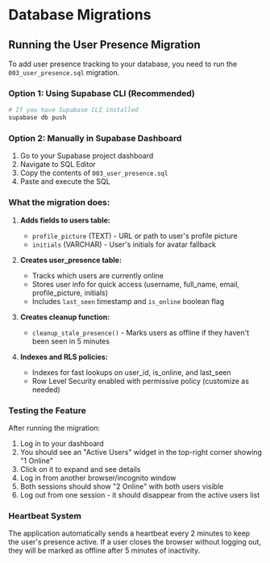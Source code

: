 # Database Migrations

## Running the User Presence Migration

To add user presence tracking to your database, you need to run the `003_user_presence.sql` migration.

### Option 1: Using Supabase CLI (Recommended)

```bash
# If you have Supabase CLI installed
supabase db push
```

### Option 2: Manually in Supabase Dashboard

1. Go to your Supabase project dashboard
2. Navigate to SQL Editor
3. Copy the contents of `003_user_presence.sql`
4. Paste and execute the SQL

### What the migration does:

1. **Adds fields to users table:**
   - `profile_picture` (TEXT) - URL or path to user's profile picture
   - `initials` (VARCHAR) - User's initials for avatar fallback

2. **Creates user_presence table:**
   - Tracks which users are currently online
   - Stores user info for quick access (username, full_name, email, profile_picture, initials)
   - Includes `last_seen` timestamp and `is_online` boolean flag

3. **Creates cleanup function:**
   - `cleanup_stale_presence()` - Marks users as offline if they haven't been seen in 5 minutes

4. **Indexes and RLS policies:**
   - Indexes for fast lookups on user_id, is_online, and last_seen
   - Row Level Security enabled with permissive policy (customize as needed)

### Testing the Feature

After running the migration:

1. Log in to your dashboard
2. You should see an "Active Users" widget in the top-right corner showing "1 Online"
3. Click on it to expand and see details
4. Log in from another browser/incognito window
5. Both sessions should show "2 Online" with both users visible
6. Log out from one session - it should disappear from the active users list

### Heartbeat System

The application automatically sends a heartbeat every 2 minutes to keep the user's presence active. If a user closes the browser without logging out, they will be marked as offline after 5 minutes of inactivity.

